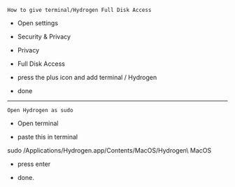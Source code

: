 ```How to give terminal/Hydrogen Full Disk Access```

- Open settings 

- Security & Privacy 

- Privacy

- Full Disk Access

- press the plus icon and add terminal / Hydrogen

- done

-------

```Open Hydrogen as sudo```

- Open terminal

- paste this in terminal 

sudo /Applications/Hydrogen.app/Contents/MacOS/Hydrogen\ MacOS

- press enter

- done.
